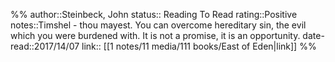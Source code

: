%%
author::Steinbeck, John
status:: Reading To Read
rating::Positive
notes::Timshel - thou mayest. You can overcome hereditary sin, the evil which you were burdened with. It is not a promise, it is an opportunity.
date-read::2017/14/07
link:: [[1 notes/11 media/111 books/East of Eden|link]]
%%